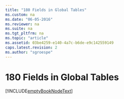 ```yaml
---
title: "180 Fields in Global Tables"
ms.custom: na
ms.date: "06-05-2016"
ms.reviewer: na
ms.suite: na
ms.tgt_pltfrm: na
ms.topic: "article"
ms.assetid: 03be4259-e140-4a7c-b6de-e9c142559149
caps.latest.revision: 2
ms.author: "sgroespe"
---
```

# 180 Fields in Global Tables
[!INCLUDE[emptyBookNodeText](../../Finance/includes/emptybooknodetext_md.md)]